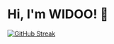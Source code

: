# Hi, I'm WIDOO! 👋
[![GitHub Streak](https://github-readme-streak-stats.herokuapp.com/?WLDOO=DenverCoder1)](https://git.io/streak-stats)
